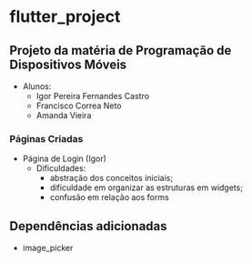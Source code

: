# flutter_project

## Projeto da matéria de Programação de Dispositivos Móveis
* Alunos:
  * Igor Pereira Fernandes Castro
  * Francisco Correa Neto
  * Amanda Vieira


### Páginas Criadas
* Página de Login (Igor)
  * Dificuldades:
    * abstração dos conceitos iniciais;
    * dificuldade em organizar as estruturas em widgets;
    * confusão em relação aos forms

## Dependências adicionadas
* image_picker
